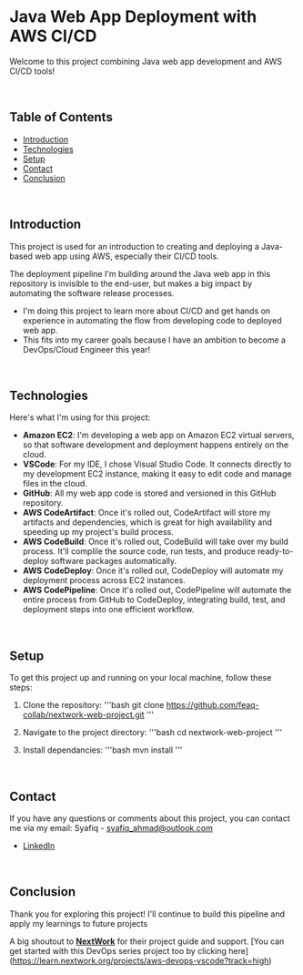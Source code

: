 # Java Web App Deployment with AWS CI/CD

Welcome to this project combining Java web app development and AWS CI/CD tools!

<br>

## Table of Contents
- [Introduction](#introduction)
- [Technologies](##technologies)
- [Setup](#setup)
- [Contact](#contact)
- [Conclusion](#conclusion)

<br>

## Introduction
This project is used for an introduction to creating and deploying a Java-based web app using AWS, especially their CI/CD tools. 

The deployment pipeline I'm building around the Java web app in this repository is invisible to the end-user, but makes a big impact by automating the software release processes.

- I'm doing this project to learn more about CI/CD and get hands on experience in automating the flow from developing code to deployed web app.
- This fits into my career goals because I have an ambition to become a DevOps/Cloud Engineer this year!
<br>

## Technologies
Here's what I'm using for this project:

- **Amazon EC2**: I'm developing a web app on Amazon EC2 virtual servers, so that software development and deployment happens entirely on the cloud.
- **VSCode**: For my IDE, I chose Visual Studio Code. It connects directly to my development EC2 instance, making it easy to edit code and manage files in the cloud.
- **GitHub**: All my web app code is stored and versioned in this GitHub repository. 
- **AWS CodeArtifact**: Once it's rolled out, CodeArtifact will store my artifacts and dependencies, which is great for high availability and speeding up my project's build process.
- **AWS CodeBuild**: Once it's rolled out, CodeBuild will take over my build process. It'll complile the source code, run tests, and produce ready-to-deploy software packages automatically.
- **AWS CodeDeploy**: Once it's rolled out, CodeDeploy will automate my deployment process across EC2 instances.
- **AWS CodePipeline**: Once it's rolled out, CodePipeline will automate the entire process from GitHub to CodeDeploy, integrating build, test, and deployment steps into one efficient workflow.

<br>

## Setup
To get this project up and running on your local machine, follow these steps:

1. Clone the repository:
    '''bash
    git clone https://github.com/feaq-collab/nextwork-web-project.git
    '''

2. Navigate to the project directory:
    '''bash
    cd nextwork-web-project
    '''

3. Install dependancies:
    '''bash
    mvn install
    '''

<br>

## Contact
If you have any questions or comments about this project, you can contact me via my email:
Syafiq - [syafiq_ahmad@outlook.com](mailto:syafiq_ahmad@outlook.com)

- [LinkedIn](https://www.linkedin.com/in/feaq/)

<br>

## Conclusion
Thank you for exploring this project! I'll continue to build this pipeline and apply my learnings to future projects

A big shoutout to **[NextWork](https://learn.nextwork.org/)** for their project guide and support. [You can get started with this DevOps series project too by clicking here] (https://learn.nextwork.org/projects/aws-devops-vscode?track=high)